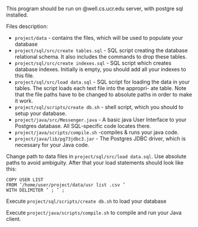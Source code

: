 This program should be run on @well.cs.ucr.edu server, with postgre sql installed.

Files description:
* ``project/data`` - contains the files, which will be used to populate your database
* ``project/sql/src/create tables.sql`` - SQL script creating the database relational schema. It also includes the commands to drop these tables.
* ``project/sql/src/create indexes.sql`` - SQL script which creates database indexes. Initially is empty, you should add all your indexes to this file.
* ``project/sql/src/load data.sql`` - SQL script for loading the data in your tables. The script loads each text file into the appropri- ate table. Note that the file paths have to be changed to absolute paths in order to make it work.
* ``project/sql/scripts/create db.sh`` - shell script, which you should to setup your database.
* ``project/java/src/Messenger.java`` - A basic java User Interface to your Postgres database. All SQL-specific code locates there.
* ``project/java/scripts/compile.sh`` -compiles & runs your java code.
* ``project/java/lib/pg73jdbc3.jar`` - The Postgres JDBC driver, which is necessary for your Java code.

Change path to data files in ``project/sql/src/load data.sql``. Use absolute paths to avoid ambiguity. After that your load statements should look like this:
```
COPY USER LIST
FROM ’/home/user/project/data/usr list .csv ’ 
WITH DELIMITER ’ ; ’ ;
```

Execute ``project/sql/scripts/create db.sh`` to load your database

Execute ``project/java/scripts/compile.sh`` to compile and run your Java client.
